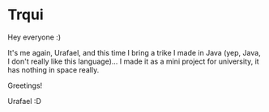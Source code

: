 # Trqui

Hey everyone :)

It's me again, Urafael, and this time I bring a trike I made in Java (yep, Java, I don't really like this language)... I made it as a mini project for university, it has nothing in space really.

Greetings!

Urafael :D
